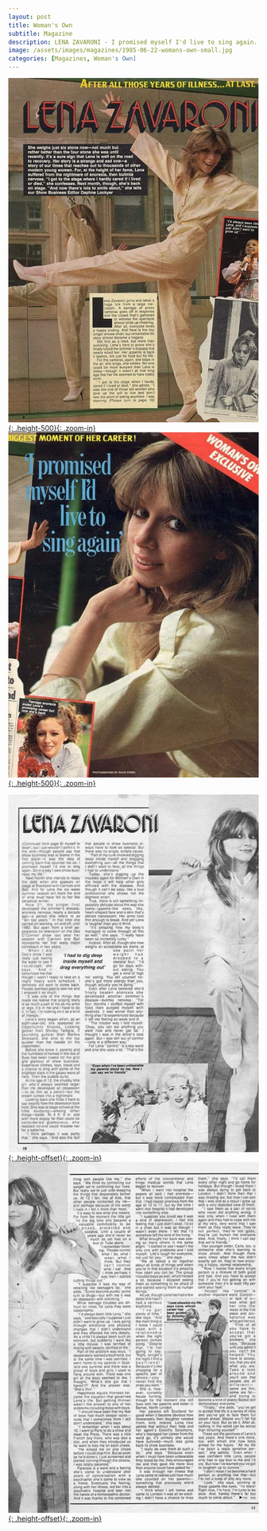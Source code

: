 ```yaml
---
layout: post
title: Woman's Own
subtitle: Magazine
description: LENA ZAVARONI - I promised myself I'd live to sing again. 4 page exclusive interview. Click on link for the full article.
image: /assets/images/magazines/1985-06-22-womans-own-small.jpg
categories: [Magazines, Woman's Own]
---
```


[![Woman's Own Dated 22 June 1985 - Page 8](/assets/images/magazines/1985-06-22-womans-own-08.jpg){: .height-500}{: .zoom-in}](/assets/images/magazines/1985-06-22-womans-own-08.jpg)
[![Woman's Own Dated 22 June 1985 - Page 9](/assets/images/magazines/1985-06-22-womans-own-09.jpg){: .height-500}{: .zoom-in}](/assets/images/magazines/1985-06-22-womans-own-09.jpg)


[![Woman's Own Dated 22 June 1985 - Page 10](/assets/images/magazines/1985-06-22-womans-own-10.jpg){: .height-offset}{: .zoom-in}](/assets/images/magazines/1985-06-22-womans-own-10.jpg)
[![Woman's Own Dated 22 June 1985 - Page 11](/assets/images/magazines/1985-06-22-womans-own-11.jpg){: .height-offset}{: .zoom-in}](/assets/images/magazines/1985-06-22-womans-own-11.jpg)

<style>
.height-offset {width:auto; height:518px;}
</style>
